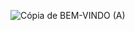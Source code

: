 ![Cópia de BEM-VINDO (A)](https://github.com/HeitorLuiz/projetometeora/assets/17211954/8a35e791-9270-4c5b-900f-eee5c7a3cff9)

